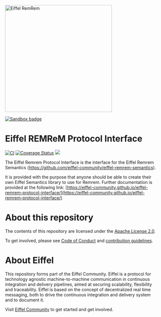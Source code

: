 <!---
   Copyright 2018 Ericsson AB.
   For a full list of individual contributors, please see the commit history.

   Licensed under the Apache License, Version 2.0 (the "License");
   you may not use this file except in compliance with the License.
   You may obtain a copy of the License at

       http://www.apache.org/licenses/LICENSE-2.0

   Unless required by applicable law or agreed to in writing, software
   distributed under the License is distributed on an "AS IS" BASIS,
   WITHOUT WARRANTIES OR CONDITIONS OF ANY KIND, either express or implied.
   See the License for the specific language governing permissions and
   limitations under the License.
--->

<img src="./images/logo.png" alt="Eiffel RemRem" width="350"/>

[![Sandbox badge](https://img.shields.io/badge/Stage-Sandbox-yellow)](https://github.com/eiffel-community/community/blob/master/PROJECT_LIFECYCLE.md#stage-sandbox)

# Eiffel REMReM Protocol Interface

[![CI](https://github.com/eiffel-community/eiffel-remrem-protocol-interface/actions/workflows/main.yml/badge.svg)](https://github.com/eiffel-community/eiffel-remrem-protocol-interface/actions/workflows/main.yml)
[![Coverage Status](https://coveralls.io/repos/github/eiffel-community/eiffel-remrem-protocol-interface/badge.svg?branch=master)](https://coveralls.io/github/eiffel-community/eiffel-remrem-protocol-interface?branch=master)
[![](https://jitpack.io/v/eiffel-community/eiffel-remrem-protocol-interface.svg)](https://jitpack.io/#eiffel-community/eiffel-remrem-protocol-interface)

The Eiffel Remrem Protocol Interface is the interface for the Eiffel Remrem Semantics (https://github.com/eiffel-community/eiffel-remrem-semantics).

It is provided with the purpose that anyone should be able to create their own Eiffel Semantics library to use for Remrem. Further documentation is provided at the following link: [https://eiffel-community.github.io/eiffel-remrem-protocol-interface/](https://eiffel-community.github.io/eiffel-remrem-protocol-interface/)

# About this repository
The contents of this repository are licensed under the [Apache License 2.0](./LICENSE).

To get involved, please see [Code of Conduct](https://github.com/eiffel-community/.github/blob/master/CODE_OF_CONDUCT.md) and [contribution guidelines](https://github.com/eiffel-community/.github/blob/master/CONTRIBUTING.md).

# About Eiffel
This repository forms part of the Eiffel Community. Eiffel is a protocol for technology agnostic machine-to-machine communication in continuous integration and delivery pipelines, aimed at securing scalability, flexibility and traceability. Eiffel is based on the concept of decentralized real time messaging, both to drive the continuous integration and delivery system and to document it.

Visit [Eiffel Community](https://eiffel-community.github.io) to get started and get involved.
